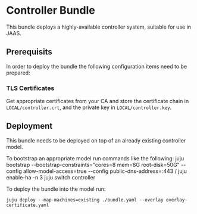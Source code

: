 Controller Bundle
=================

This bundle deploys a highly-available controller system, suitable for use in JAAS.

Prerequisits
------------

In order to deploy the bundle the following configuration items need to
be prepared:

### TLS Certificates

Get appropriate certificates from your CA and store the certificate
chain in `LOCAL/controller.crt`, and the private key in `LOCAL/controller.key`.

Deployment
----------

This bundle needs to be deployed on top of an already existing controller
model.

To bootstrap an appropriate model run commands like the following:
    juju bootstrap --bootstrap-constraints="cores=8 mem=8G root-disk=50G" --config allow-model-access=true --config public-dns-address=<DNS of the controller>:443 <cloud>/<region> <name> 
    juju enable-ha -n 3
    juju switch controller

To deploy the bundle into the model run:

    juju deploy --map-machines=existing ./bundle.yaml --overlay overlay-certificate.yaml
